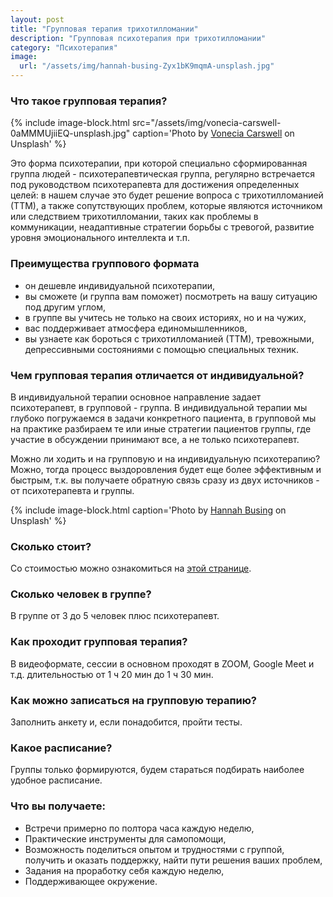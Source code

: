 ```yaml
---
layout: post
title: "Групповая терапия трихотилломании"
description: "Групповая психотерапия при трихотилломании"
category: "Психотерапия"
image:
  url: "/assets/img/hannah-busing-Zyx1bK9mqmA-unsplash.jpg"
---
```


### Что такое групповая терапия?
{% include image-block.html
src="/assets/img/vonecia-carswell-0aMMMUjiiEQ-unsplash.jpg"
caption='Photo by <a href="https://unsplash.com/@voneciacarswell" rel="nofollow">Vonecia Carswell</a> on Unsplash'
%}


Это форма психотерапии, при которой специально сформированная группа людей - психотерапевтическая группа, 
регулярно встречается под руководством психотерапевта для достижения определенных целей: 
в нашем случае это будет решение вопроса с трихотилломанией (ТТМ), а также сопутствующих проблем, 
которые являются источником или следствием трихотилломании, таких как проблемы в коммуникации, неадаптивные стратегии 
борьбы с тревогой, развитие уровня эмоционального интеллекта и т.п.


### Преимущества группового формата
- он дешевле индивидуальной психотерапии,
- вы сможете (и группа вам поможет) посмотреть на вашу ситуацию под другим углом,
- в группе вы учитесь не только на своих историях, но и на чужих,
- вас поддерживает атмосфера единомышленников,
- вы узнаете как бороться с трихотилломанией (ТТМ), тревожными, депрессивными состояниями с помощью специальных техник.


### Чем групповая терапия отличается от индивидуальной?
В индивидуальной терапии основное направление задает психотерапевт, в групповой - группа. В индивидуальной терапии мы 
глубоко погружаемся в задачи конкретного пациента, в групповой мы на практике разбираем те или иные стратегии пациентов группы, 
где участие в обсуждении принимают все, а не только психотерапевт.

Можно ли ходить и на групповую и на индивидуальную психотерапию?
Можно, тогда процесс выздоровления будет еще более эффективным и быстрым, т.к. вы получаете 
обратную связь сразу из двух источников - от психотерапевта и группы.

{% include image-block.html
caption='Photo by <a href="https://unsplash.com/@hannahbusing" rel="nofollow">Hannah Busing</a> on Unsplash'
%}

### Сколько стоит?
Со стоимостью можно ознакомиться на [этой странице](/contact.html).

### Сколько человек в группе?
В группе от 3 до 5 человек плюс психотерапевт.

### Как проходит групповая терапия?
В видеоформате, сессии в основном проходят в ZOOM, Google Meet и т.д. длительностью от 1 ч 20 мин до 1 ч 30 мин.

### Как можно записаться на групповую терапию?
Заполнить анкету и, если понадобится, пройти тесты.

### Какое расписание?
Группы только формируются, будем стараться подбирать наиболее удобное расписание.

### Что вы получаете:
- Встречи примерно по полтора часа каждую неделю,
- Практические инструменты для самопомощи,
- Возможность поделиться опытом и трудностями с группой, получить и оказать поддержку, найти пути решения ваших проблем,
- Задания на проработку себя каждую неделю,
- Поддерживающее окружение.



